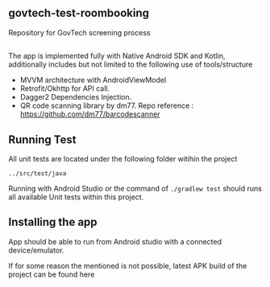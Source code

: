 ## govtech-test-roombooking
Repository for GovTech screening process

##
The app is implemented fully with Native Android SDK and Kotlin, additionally includes but not limited to the following use of tools/structure
- MVVM architecture with AndroidViewModel
- Retrofit/Okhttp for API call.
- Dagger2 Dependencies Injection.
- QR code scanning library by dm77. Repo reference : https://github.com/dm77/barcodescanner

## Running Test
All unit tests are located under the following folder witihin the project
```
../src/test/java
```
Running with Android Studio or the command of `./gradlew test` should runs all available Unit tests within this project.

## Installing the app
App should be able to run from Android studio with a connected device/emulator.

If for some reason the mentioned is not possible, latest APK build of the project can be found here
